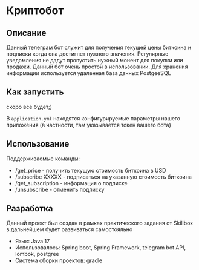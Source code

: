 # Криптобот

## Описание

Данный телеграм бот служит для получения текущей цены биткоина и подписки когда она достигнет
нужного значения. Регулярные уведомления не дадут пропустить нужный монент для покупки или 
продажи. Данный бот очень простой в использовании. Для хранения информации используется 
удаленная база данных PostgeeSQL

## Как запустить

скоро все будет;)

В `application.yml` находятся конфигурируемые параметры нашего приложения
(в частности, там указывается токен вашего бота)

## Использование

Поддерживаемые команды:
  - /get_price - получить текущую стоимость биткоина в USD
  - /subscribe XXXXX - подписаться на указанную стоимость биткоина
  - /get_subscription - информация о подписке
  - /unsubscribe - отменить подписку

## Разработка 

Данный проект был создан в рамках практического задания от Skillbox
в дальнейшем будет развиваться самостояльно

  - Язык: Java 17
  - Использовалось: Spring boot, Spring Framework, telegram bot API, lombok, postgree
  - Система сборки проектов: gradle
